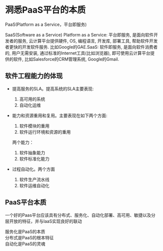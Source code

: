 # 洞悉PaaS平台的本质

PaaS(Platform as a Service，平台即服务)

SaaS(Software as a Service)
Platform as a Service: 平台即服务, 是面向软件开发者的服务, 云计算平台提供硬件, OS, 编程语言, 开发库, 部署工具, 帮助软件开发者更快的开发软件服务. 比如Google的GAE.SaaS: 软件即服务, 是面向软件消费者的, 用户无需安装, 通过标准的Internet工具(比如浏览器), 即可使用云计算平台提供的软件, 比如Salesforce的CRM管理系统, Google的Gmail.


## 软件工程能力的体现
- 提高服务的SLA。提高系统的SLA主要表现:
  1. 高可用的系统
  2. 自动化运维
- 能力和资源重用和复用。主要表现在如下两个方面:
  1. 软件模块的重用
  2. 软件运行环境和资源的重用

  两个能力：
  1. 软件抽象能力
  2. 软件标准化能力
- 过程自动化。两个方面
  1. 软件生产流水线
  2. 软件运维自动化

## PaaS平台本质

一个好的Paas平台应该具有分布式、服务化、自动化部署、高可用、敏捷以及分层开放的特征，并与IaaS实现良好的联动

服务化是PaaS的本质  
分布式是PaaS的根本特征  
自动化是PaaS的灵魂  
